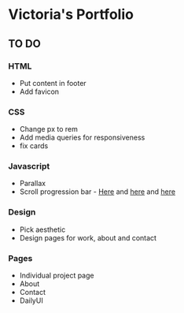 # Victoria's Portfolio

## TO DO

### HTML

* Put content in footer
* Add favicon

### CSS

* Change px to rem
* Add media queries for responsiveness
* fix cards

### Javascript

* Parallax
* Scroll progression bar - [Here](https://medium.com/@nilayvishwakarma/build-a-scroll-progress-bar-with-vanilla-js-in-10-minutes-or-less-4ba07e2554f3) and [here](https://css-tricks.com/reading-position-indicator/) and [here](https://codepen.io/hkfoster/pen/atCzI)

### Design

* Pick aesthetic
* Design pages for work, about and contact

### Pages

* Individual project page
* About
* Contact
* DailyUI
